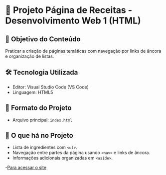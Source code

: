 # 📘 Projeto Página de Receitas - Desenvolvimento Web 1 (HTML)

## 🎯 Objetivo do Conteúdo
Praticar a criação de páginas temáticas com navegação por links de âncora e organização de listas.  

## 🛠️ Tecnologia Utilizada
- Editor: Visual Studio Code (VS Code)  
- Linguagem: HTML5  

## 📂 Formato do Projeto
- Arquivo principal: `index.html`  

## 📝 O que há no Projeto
- Lista de ingredientes com `<ul>`.  
- Navegação entre partes da página usando `<nav>` e links de âncora.  
- Informações adicionais organizadas em `<aside>`.  

-[Para acessar o site](https://annaellycavitoria.github.io/PROJETO3---WEB-I/)

